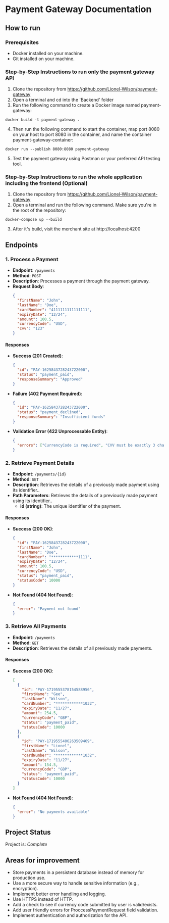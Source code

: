 # Payment Gateway Documentation

## How to run

### Prerequisites

- Docker installed on your machine.
- Git installed on your machine.

### Step-by-Step Instructions to run only the payment gateway API

1. Clone the repository from https://github.com/Lionel-Wilson/payment-gateway
2. Open a terminal and cd into the 'Backend' folder
3. Run the following command to create a Docker image named payment-gateway:

```
docker build -t payment-gateway .
```

4. Then run the following command to start the container, map port 8080 on your host to port 8080 in the container, and name the container payment-gateway-container:

```
docker run --publish 8080:8080 payment-gateway
```

5. Test the payment gateway using Postman or your preferred API testing tool.

### Step-by-Step Instructions to run the whole application including the frontend (Optional)

1. Clone the repository from https://github.com/Lionel-Wilson/payment-gateway
2. Open a terminal and run the following command. Make sure you're in the root of the repository:

```
docker-compose up --build
```

3. After it's build, visit the merchant site at http://localhost:4200

## Endpoints

### 1. Process a Payment

- **Endpoint**: `/payments`
- **Method**: `POST`
- **Description**: Processes a payment through the payment gateway.
- **Request Body**:
  ```json
  {
    "firstName": "John",
    "lastName": "Doe",
    "cardNumber": "4111111111111111",
    "expiryDate": "12/24",
    "amount": 100.5,
    "currencyCode": "USD",
    "cvv": "123"
  }
  ```

#### Responses

- **Success (201 Created)**:

  ```json
  {
    "id": "PAY-1625843728243722000",
    "status": "payment_paid",
    "responseSummary": "Approved"
  }
  ```

- **Failure (402 Payment Required)**:

  ```json
  {
    "id": "PAY-1625843728243722000",
    "status": "payment_declined",
    "responseSummary": "Insufficient funds"
  }
  ```

- **Validation Error (422 Unprocessable Entity)**:

  ```json
  {
    "errors": ["CurrencyCode is required", "CVV must be exactly 3 characters"]
  }
  ```

### 2. Retrieve Payment Details

- **Endpoint**: `/payments/{id}`
- **Method**: `GET`
- **Description**: Retrieves the details of a previously made payment using its identifier..
- **Path Parameters**: Retrieves the details of a previously made payment using its identifier..
  - **id (string)**: The unique identifier of the payment.

#### Responses

- **Success (200 OK)**:

  ```json
  {
    "id": "PAY-1625843728243722000",
    "firstName": "John",
    "lastName": "Doe",
    "cardNumber": "************1111",
    "expiryDate": "12/24",
    "amount": 100.5,
    "currencyCode": "USD",
    "status": "payment_paid",
    "statusCode": 10000
  }
  ```

- **Not Found (404 Not Found)**:

  ```json
  {
    "error": "Payment not found"
  }
  ```

### 3. Retrieve All Payments

- **Endpoint**: `/payments`
- **Method**: `GET`
- **Description**: Retrieves the details of all previously made payments.

#### Responses

- **Success (200 OK)**:

  ```json
  [
    {
      "id": "PAY-1719555378154588956",
      "firstName": "Gee",
      "lastName": "Wilson",
      "cardNumber": "************1032",
      "expiryDate": "11/27",
      "amount": 254.5,
      "currencyCode": "GBP",
      "status": "payment_paid",
      "statusCode": 10000
    },
    {
      "id": "PAY-1719555406263509469",
      "firstName": "Lionel",
      "lastName": "Wilson",
      "cardNumber": "************1032",
      "expiryDate": "11/27",
      "amount": 154.5,
      "currencyCode": "GBP",
      "status": "payment_paid",
      "statusCode": 10000
    }
  ]
  ```

- **Not Found (404 Not Found)**:

  ```json
  {
    "error": "No payments available"
  }
  ```

## Project Status

Project is: _Complete_

## Areas for improvement

- Store payments in a persistent database instead of memory for production use.
- Use a more secure way to handle sensitive information (e.g., encryption).
- Implement better error handling and logging.
- Use HTTPS instead of HTTP.
- Add a check to see if currency code submitted by user is valid/exists.
- Add user friendly errors for ProccessPaymentRequest field validation.
- Implement authentication and authorization for the API.
